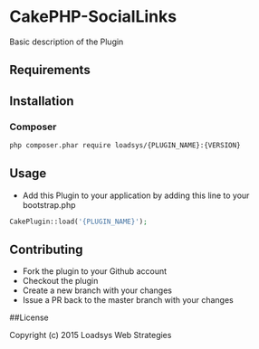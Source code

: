# CakePHP-SocialLinks

<!--
[![Software License](https://img.shields.io/badge/license-MIT-brightgreen.svg?style=flat-square)](LICENSE.md)
[![Build Status](https://travis-ci.org/loadsys/{PLUGIN_NAME}.svg?branch=master&style=flat-square)](https://travis-ci.org/loadsys/CakePHP-SocialLinks)
[![Total Downloads](https://img.shields.io/packagist/dt/loadsys/{PLUGIN_NAME}.svg?style=flat-square)](https://packagist.org/packages/loadsys/{PLUGIN_NAME})
-->

Basic description of the Plugin

## Requirements

## Installation

### Composer

````bash
php composer.phar require loadsys/{PLUGIN_NAME}:{VERSION}
````

## Usage ##

* Add this Plugin to your application by adding this line to your bootstrap.php

````php
CakePlugin::load('{PLUGIN_NAME}');
````

## Contributing

* Fork the plugin to your Github account
* Checkout the plugin
* Create a new branch with your changes
* Issue a PR back to the master branch with your changes

##License

Copyright (c) 2015 Loadsys Web Strategies